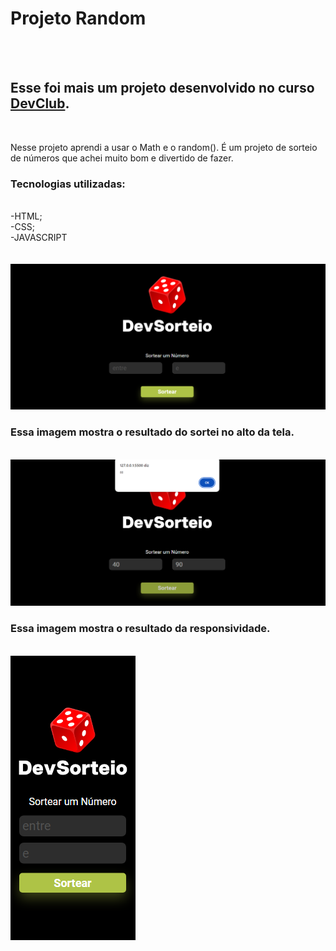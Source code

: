 <h1>Projeto Random</h1>
<br>
<br>
<h2>Esse foi mais um projeto desenvolvido no curso <a href="https://rodolfomori.com.br/devclub">DevClub</a>.</h2> 
<br>
<p>Nesse projeto aprendi a usar o Math e o random().
É um projeto de sorteio de números que achei muito bom e divertido de fazer.</p>
<h3>Tecnologias utilizadas:</h3>
<br>
   -HTML; <br>
   -CSS; <br>
   -JAVASCRIPT <br>
   <br>
   <br>
   <img src="https://github.com/Edvar-Matos/projeto.random/blob/master/img/img-sorteio.png?raw=true"/>
   <br>
   <h3>Essa imagem mostra o resultado do sortei no alto da tela.</h3>
   <br>
   <img src="https://github.com/Edvar-Matos/projeto.random/blob/master/img/img-sorteio2.png?raw=true"/>
   <br>
   <h3>Essa imagem mostra o resultado da responsividade.</h3>
   <br>
   <img src="https://github.com/Edvar-Matos/projeto.random/blob/master/img/mobile.png?raw=true"/>
